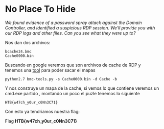 # No Place To Hide
*We found evidence of a password spray attack against the Domain Controller, and identified a suspicious RDP session. We'll provide you with our RDP logs and other files. Can you see what they were up to?*

Nos dan dos archivos:
```
bcache24.bmc
Cache0000.bin
```
Buscando en google veremos que son archivos de cache de RDP y tenemos una [tool](https://github.com/ANSSI-FR/bmc-tools) para poder sacar el mapas
```
python2.7 bmc-tools.py -s Cache0000.bin -d Cache -b
```
Y nos construye un mapa de la cache, si vemos lo que contiene veremos un cmd.exe partido , montando un poco el puzle tenemos lo siguiente
```
HTB{w47ch_y0ur_c0Nn3C71}
```
Con esto ya tendriamos nuestra flag:

Flag **HTB{w47ch_y0ur_c0Nn3C71}**
